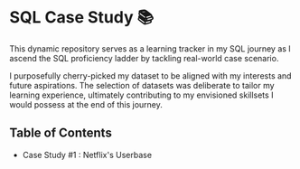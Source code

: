 # SQL Case Study 📚

This dynamic repository serves as a learning tracker in my SQL journey as I ascend the SQL proficiency ladder by tackling real-world case scenario.

I purposefully cherry-picked my dataset to be aligned with my interests and future aspirations. The selection of datasets was deliberate to tailor my learning experience, ultimately contributing to my envisioned skillsets I would possess at the end of this journey.

## Table of Contents

- Case Study #1 : Netflix's Userbase 

